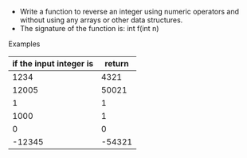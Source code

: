- Write a function to reverse an integer using numeric operators and without using any arrays or other data structures.
- The signature of the function is:
int f(int n)

Examples


| if the input integer is | return |
| ----------------------- | ------ |
| 1234                    | 4321   |
| 12005                   | 50021  |
| 1                       | 1      |
| 1000                    | 1      |
| 0                       | 0      |
| -12345                  | -54321 |